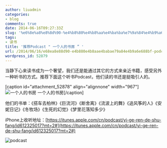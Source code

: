 ```yaml
---
author: liuadmin
categories:
- blog
comments: true
date: 2014-06-16T09:27:33Z
slug: '%e6%8e%a8%e8%8d%90-%e4%b8%80%e4%b8%aa%e4%ba%ba%e7%9a%84%e4%b9%a6%e6%88%bf-podcast'
tags:
- 读书
title: '推荐Podcast " 一个人的书房 ” '
url: /2014/06/16/e68ea8e88d90-e4b880e4b8aae4babae79a84e4b9a6e688bf-podcast/
wordpress_id: 52879
---
```


当静下心来读书成为一个奢望，我们还是能通过其它的方式来亲近书籍，感受另外一种听书的方式。推荐下面这个听书Podcast，他们读的书还是挺吸引人的。

[caption id="attachment_52878" align="alignnone" width="967"]![一个人的书房](http://7bv9gn.com1.z0.glb.clouddn.com/wp-content/uploads/2014/06/Snip20140616_7.png) 一个人的书房[/caption]

他们的书单：《搭车去柏林》《巨流河》《断舍离》《流波上的舞》《追风筝的人》《安妮日记》《冬牧场》《生死的幻觉》《梦里花落知多少》

<!--more-->

iPhone上收听地址：[https://itunes.apple.com/cn/podcast/yi-ge-ren-de-shu-fang/id612325017?mt=2#](https://itunes.apple.com/cn/podcast/yi-ge-ren-de-shu-fang/id612325017?mt=2#)

![podcast](http://7bv9gn.com1.z0.glb.clouddn.com/wp-content/uploads/2014/06/podcast-576x1024.png)


